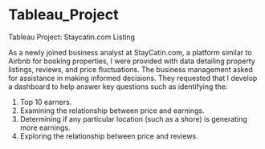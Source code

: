 # Tableau_Project

Tableau Project: Staycatin.com Listing

As a newly joined business analyst at StayCatin.com, a platform similar to Airbnb for booking properties, I were provided with data detailing property listings, reviews, and price fluctuations. The business management asked for assistance in making informed decisions. They requested that I develop a dashboard to help answer key questions such as identifying the: 

1) Top 10 earners.
2) Examining the relationship between price and earnings.
3) Determining if any particular location (such as a shore) is generating more earnings.
4) Exploring the relationship between price and reviews.







